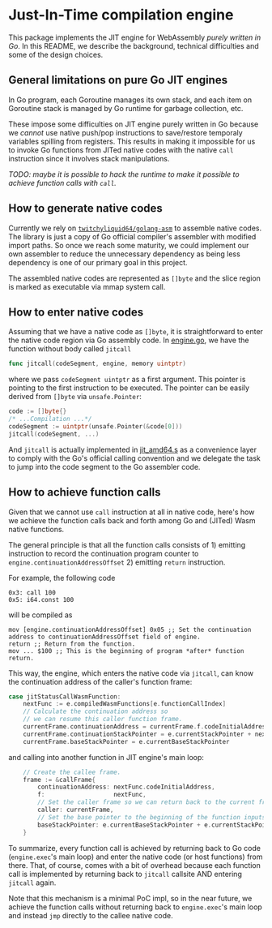 # Just-In-Time compilation engine

This package implements the JIT engine for WebAssembly *purely written in Go*. 
In this README, we describe the background, technical difficulties and some of the design choices.

## General limitations on pure Go JIT engines

In Go program, each Goroutine manages its own stack, and each item on Goroutine stack is managed by Go runtime for garbage collection, etc.

These impose some difficulties on JIT engine purely written in Go because we *cannot* use native push/pop instructions to save/restore temporaly variables spilling from registers. This results in making it impossible for us to invoke Go functions from JITed native codes with the native `call` instruction since it involves stack manipulations.

*TODO: maybe it is possible to hack the runtime to make it possible to achieve function calls with `call`.*

## How to generate native codes

Currently we rely on [`twitchyliquid64/golang-asm`](https://github.com/twitchyliquid64/golang-asm) to assemble native codes. The library is just a copy of Go official compiler's assembler with modified import paths. So once we reach some maturity, we could implement our own assembler to reduce the unnecessary dependency as being less dependency is one of our primary goal in this project.

The assembled native codes are represented as `[]byte` and the slice region is marked as executable via mmap system call.

## How to enter native codes

Assuming that we have a native code as `[]byte`, it is straightforward to enter the native code region via 
Go assembly code. In [engine.go](engine.go), we have the function without body called `jitcall`

```go
func jitcall(codeSegment, engine, memory uintptr)
```

where we pass `codeSegment uintptr` as a first argument. This pointer is pointing to the first instruction to be executed. The pointer can be easily derived from `[]byte` via `unsafe.Pointer`:
```go
code := []byte{}
/* ...Compilation ...*/
codeSegment := uintptr(unsafe.Pointer(&code[0]))
jitcall(codeSegment, ...)
```

And `jitcall` is actually implemented in [jit_amd64.s](./jit_amd64.s) as a convenience layer to comply with the Go's official calling convention and we delegate the task to jump into the code segment to the Go assembler code.

## How to achieve function calls

Given that we cannot use `call` instruction at all in native code, here's how we achieve the function calls back and forth among Go and (JITed) Wasm native functions.

The general principle is that all the function calls consists of 1) emitting instruction to record the continuation program counter to `engine.continuationAddressOffset` 2) emitting `return` instruction.

For example, the following code

```
0x3: call 100
0x5: i64.const 100
```

will be compiled as 

```
mov [engine.continuationAddressOffset] 0x05 ;; Set the continuation address to continuationAddressOffset field of engine.
return ;; Return from the function.
mov ... $100 ;; This is the beginning of program *after* function return.
```

This way, the engine, which enters the native code via `jitcall`, can know the continuation address of the caller's function frame: 

```go
case jitStatusCallWasmFunction:
    nextFunc := e.compiledWasmFunctions[e.functionCallIndex]
    // Calculate the continuation address so
    // we can resume this caller function frame.
    currentFrame.continuationAddress = currentFrame.f.codeInitialAddress + e.continuationAddressOffset
    currentFrame.continuationStackPointer = e.currentStackPointer + nextFunc.outputNum - nextFunc.inputNum
    currentFrame.baseStackPointer = e.currentBaseStackPointer
```

and calling into another function in JIT engine's main loop:

```go
    // Create the callee frame.
    frame := &callFrame{
        continuationAddress: nextFunc.codeInitialAddress,
        f:                   nextFunc,
        // Set the caller frame so we can return back to the current frame!
        caller: currentFrame,
        // Set the base pointer to the beginning of the function inputs
        baseStackPointer: e.currentBaseStackPointer + e.currentStackPointer - nextFunc.inputNum,
    }
```

To summarize, every function call is achieved by returning back to Go code (`engine.exec`'s main loop) and enter the native code (or host functions) from there. That, of course, comes with a bit of overhead because each function call is implemented by returning back to `jitcall` callsite AND entering `jitcall` again.

Note that this mechanism is a minimal PoC impl, so in the near future, we achieve the function calls without returning back to `engine.exec`'s main loop and instead `jmp` directly to the callee native code. 